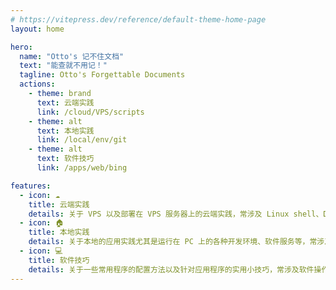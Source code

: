 ```yaml
---
# https://vitepress.dev/reference/default-theme-home-page
layout: home

hero:
  name: "Otto's 记不住文档"
  text: "能查就不用记！"
  tagline: Otto's Forgettable Documents
  actions:
    - theme: brand
      text: 云端实践
      link: /cloud/VPS/scripts
    - theme: alt
      text: 本地实践
      link: /local/env/git
    - theme: alt
      text: 软件技巧
      link: /apps/web/bing

features:
  - icon: ☁️
    title: 云端实践
    details: 关于 VPS 以及部署在 VPS 服务器上的云端实践，常涉及 Linux shell、Docker、PHP 等...
  - icon: 🏠
    title: 本地实践
    details: 关于本地的应用实践尤其是运行在 PC 上的各种开发环境、软件服务等，常涉及 Python、C++、PS 等...
  - icon: 💻
    title: 软件技巧
    details: 关于一些常用程序的配置方法以及针对应用程序的实用小技巧，常涉及软件操作、配置文件修改等...
---
```


